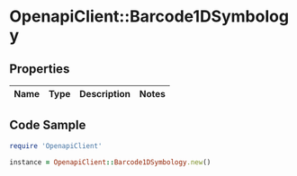 # OpenapiClient::Barcode1DSymbology

## Properties

Name | Type | Description | Notes
------------ | ------------- | ------------- | -------------

## Code Sample

```ruby
require 'OpenapiClient'

instance = OpenapiClient::Barcode1DSymbology.new()
```


